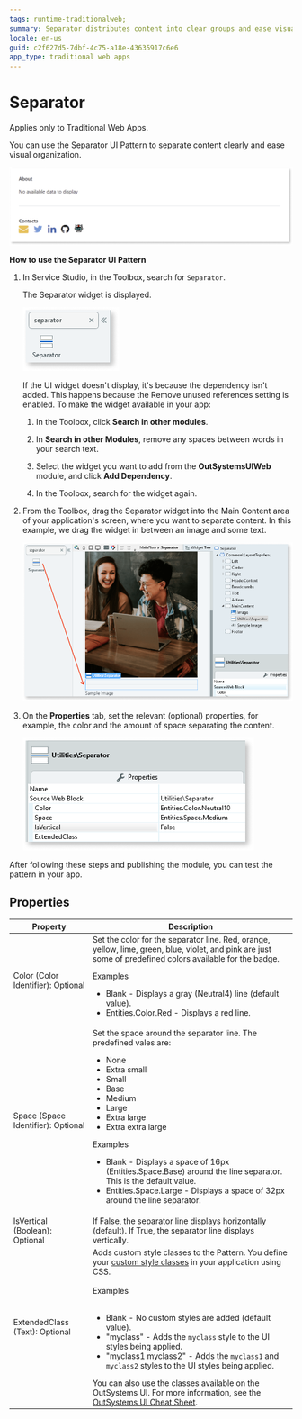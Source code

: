 ```yaml
---
tags: runtime-traditionalweb; 
summary: Separator distributes content into clear groups and ease visual organization.
locale: en-us
guid: c2f627d5-7dbf-4c75-a18e-43635917c6e6
app_type: traditional web apps
---
```


# Separator

<div class="info" markdown="1">

Applies only to Traditional Web Apps.

</div>

You can use the Separator UI Pattern to separate content clearly and ease visual organization.

  ![](<images/separator-1.png>)

**How to use the Separator UI Pattern**

1. In Service Studio, in the Toolbox, search for `Separator`.

    The Separator widget is displayed.

    ![](<images/separator-5-ss.png>)

    If the UI widget doesn't display, it's because the dependency isn't added. This happens because the Remove unused references setting is enabled. To make the widget available in your app:

    1. In the Toolbox, click **Search in other modules**.

    1. In **Search in other Modules**, remove any spaces between words in your search text.
    
    1. Select the widget you want to add from the **OutSystemsUIWeb** module, and click **Add Dependency**. 
    
    1. In the Toolbox, search for the widget again.

1. From the Toolbox, drag the Separator widget into the Main Content area of your application's screen, where you want to separate content. In this example, we drag the widget in between an image and some text.

    ![](<images/separator-7-ss.png>)

1. On the **Properties** tab, set the relevant (optional) properties, for example, the color and the amount of space separating the content.

    ![](<images/separator-8-ss.png>)

After following these steps and publishing the module, you can test the pattern in your app.

## Properties

| **Property**                       | **Description**                                                                                                                                                                                                                                                                                                                                                                                                                                                                                                                                                                                                                    |
|------------------------------------|------------------------------------------------------------------------------------------------------------------------------------------------------------------------------------------------------------------------------------------------------------------------------------------------------------------------------------------------------------------------------------------------------------------------------------------------------------------------------------------------------------------------------------------------------------------------------------------------------------------------------------|
| Color (Color Identifier): Optional | Set the color for the separator line. Red, orange, yellow, lime, green, blue, violet, and pink are just some of predefined colors available for the badge. <p>Examples <ul><li>Blank - Displays a gray (Neutral4) line (default value).</li><li>Entities.Color.Red - Displays a red line.</li></ul></p>                                                                                                                                                                                                                                                                                                                            |
| Space (Space Identifier): Optional | Set the space around the separator line. The predefined vales are: <p><ul><li>None</li><li>Extra small</li><li>Small</li><li>Base</li><li>Medium</li><li>Large</li><li>Extra large</li><li>Extra extra large</li></ul></p><p>Examples <ul><li>Blank - Displays a space of 16px (Entities.Space.Base) around the line separator. This is the default value.</li><li>Entities.Space.Large - Displays a space of 32px around the line separator.</li></ul></p>                                                                                                                                                                        |
| IsVertical (Boolean): Optional     | If False, the separator line displays horizontally (default). If True, the separator line displays vertically.                                                                                                                                                                                                                                                                                                                                                                                                                                                                                                                     |
| ExtendedClass (Text): Optional     | Adds custom style classes to the Pattern. You define your [custom style classes](../../../look-feel/css.md) in your application using CSS.<br/><br/>Examples<br/><br/> <ul><li>Blank - No custom styles are added (default value).</li><li>"myclass" - Adds the ``myclass`` style to the UI styles being applied.</li><li>"myclass1 myclass2" - Adds the ``myclass1`` and ``myclass2`` styles to the UI styles being applied.</li></ul>You can also use the classes available on the OutSystems UI. For more information, see the [OutSystems UI Cheat Sheet](https://outsystemsui.outsystems.com/OutSystemsUIWebsite/CheatSheet). |

